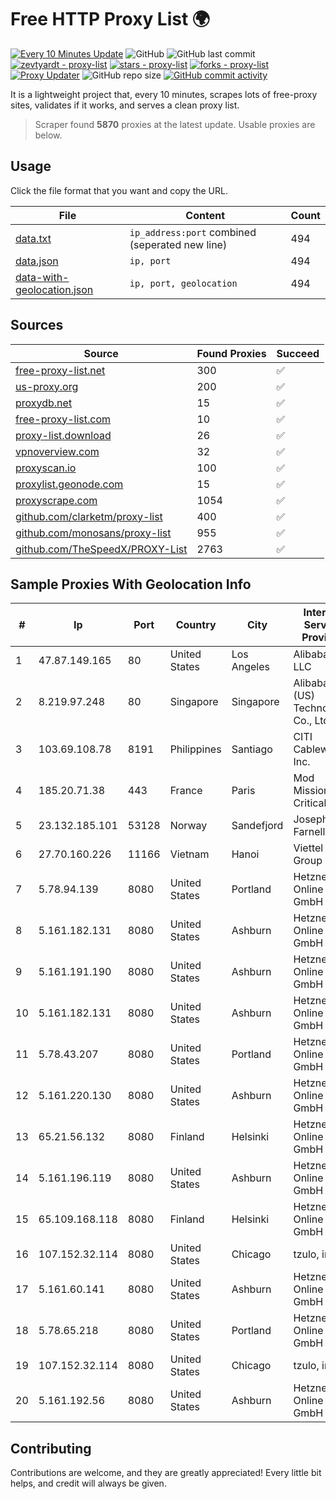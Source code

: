 
# Free HTTP Proxy List 🌍

[![Every 10 Minutes Update](https://github.com/mertguvencli/http-proxy-list/actions/workflows/main.yml/badge.svg?branch=main)](https://github.com/mertguvencli/http-proxy-list/actions/workflows/main.yml)
![GitHub](https://img.shields.io/github/license/mertguvencli/http-proxy-list)
![GitHub last commit](https://img.shields.io/github/last-commit/mertguvencli/http-proxy-list)
[![zevtyardt - proxy-list](https://img.shields.io/static/v1?label=zevtyardt&message=proxy-list&color=blue&logo=github)](https://github.com/zevtyardt/proxy-list "Go to GitHub repo")
[![stars - proxy-list](https://img.shields.io/github/stars/zevtyardt/proxy-list?style=social)](https://github.com/zevtyardt/proxy-list)
[![forks - proxy-list](https://img.shields.io/github/forks/zevtyardt/proxy-list?style=social)](https://github.com/zevtyardt/proxy-list)
[![Proxy Updater](https://github.com/zevtyardt/proxy-list/workflows/Proxy%20Updater/badge.svg)](https://github.com/zevtyardt/proxy-list/actions?query=workflow:"Proxy+Updater")
![GitHub repo size](https://img.shields.io/github/repo-size/zevtyardt/proxy-list)
[![GitHub commit activity](https://img.shields.io/github/commit-activity/m/zevtyardt/proxy-list?logo=commits)](https://github.com/zevtyardt/proxy-list/commits/main)

It is a lightweight project that, every 10 minutes, scrapes lots of free-proxy sites, validates if it works, and serves a clean proxy list.

> Scraper found **5870** proxies at the latest update. Usable proxies are below.

## Usage

Click the file format that you want and copy the URL.

|File|Content|Count|
|----|-------|-----|
|[data.txt](https://raw.githubusercontent.com/mertguvencli/http-proxy-list/main/proxy-list/data.txt)|`ip_address:port` combined (seperated new line)|494|
|[data.json](https://raw.githubusercontent.com/mertguvencli/http-proxy-list/main/proxy-list/data.json)|`ip, port`|494|
|[data-with-geolocation.json](https://raw.githubusercontent.com/mertguvencli/http-proxy-list/main/proxy-list/data-with-geolocation.json)|`ip, port, geolocation`|494|

## Sources

|Source|Found Proxies|Succeed|
|------|-------------|-------|
|[free-proxy-list.net](https://free-proxy-list.net)|300|✅|
|[us-proxy.org](https://www.us-proxy.org)|200|✅|
|[proxydb.net](http://proxydb.net)|15|✅|
|[free-proxy-list.com](https://free-proxy-list.com/?page=&port=&type%5B%5D=http&type%5B%5D=https&up_time=0&search=Search)|10|✅|
|[proxy-list.download](https://www.proxy-list.download/HTTP)|26|✅|
|[vpnoverview.com](https://vpnoverview.com/privacy/anonymous-browsing/free-proxy-servers)|32|✅|
|[proxyscan.io](https://www.proxyscan.io)|100|✅|
|[proxylist.geonode.com](https://proxylist.geonode.com/api/proxy-list?limit=300&page=1&sort_by=lastChecked&sort_type=desc&protocols=http,https)|15|✅|
|[proxyscrape.com](https://api.proxyscrape.com/v2/?request=displayproxies&protocol=http&timeout=10000&country=all&ssl=all&anonymity=all)|1054|✅|
|[github.com/clarketm/proxy-list](https://raw.githubusercontent.com/clarketm/proxy-list/master/proxy-list-raw.txt)|400|✅|
|[github.com/monosans/proxy-list](https://raw.githubusercontent.com/monosans/proxy-list/main/proxies/http.txt)|955|✅|
|[github.com/TheSpeedX/PROXY-List](https://raw.githubusercontent.com/TheSpeedX/PROXY-List/master/http.txt)|2763|✅|


## Sample Proxies With Geolocation Info

|#|Ip|Port|Country|City|Internet Service Provider|
|-|--|----|-------|----|-------------------------|
|1|47.87.149.165|80|United States|Los Angeles|Alibaba.com LLC|
|2|8.219.97.248|80|Singapore|Singapore|Alibaba (US) Technology Co., Ltd.|
|3|103.69.108.78|8191|Philippines|Santiago|CITI Cableworld Inc.|
|4|185.20.71.38|443|France|Paris|Mod Mission Critical LLC|
|5|23.132.185.101|53128|Norway|Sandefjord|Joseph Farnell|
|6|27.70.160.226|11166|Vietnam|Hanoi|Viettel Group|
|7|5.78.94.139|8080|United States|Portland|Hetzner Online GmbH|
|8|5.161.182.131|8080|United States|Ashburn|Hetzner Online GmbH|
|9|5.161.191.190|8080|United States|Ashburn|Hetzner Online GmbH|
|10|5.161.182.131|8080|United States|Ashburn|Hetzner Online GmbH|
|11|5.78.43.207|8080|United States|Portland|Hetzner Online GmbH|
|12|5.161.220.130|8080|United States|Ashburn|Hetzner Online GmbH|
|13|65.21.56.132|8080|Finland|Helsinki|Hetzner Online GmbH|
|14|5.161.196.119|8080|United States|Ashburn|Hetzner Online GmbH|
|15|65.109.168.118|8080|Finland|Helsinki|Hetzner Online GmbH|
|16|107.152.32.114|8080|United States|Chicago|tzulo, inc.|
|17|5.161.60.141|8080|United States|Ashburn|Hetzner Online GmbH|
|18|5.78.65.218|8080|United States|Portland|Hetzner Online GmbH|
|19|107.152.32.114|8080|United States|Chicago|tzulo, inc.|
|20|5.161.192.56|8080|United States|Ashburn|Hetzner Online GmbH|



## Contributing

Contributions are welcome, and they are greatly appreciated! Every
little bit helps, and credit will always be given.

